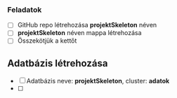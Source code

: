 ### Feladatok

- [ ] GitHub repo létrehozása <b>projektSkeleton</b> néven
- [ ] <b>projektSkeleton</b> néven mappa létrehozása
- [ ] Összekötjük a kettőt

## Adatbázis létrehozása

- [ ] Adatbázis neve: <b>projektSkeleton</b>, cluster: <b>adatok</b>
- [ ] 